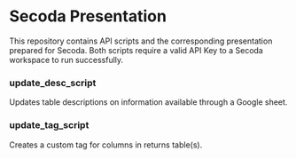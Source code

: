 # Secoda Presentation

This repository contains API scripts and the corresponding presentation prepared for Secoda.
Both scripts require a valid API Key to a Secoda workspace to run successfully.

### update_desc_script

Updates table descriptions on information available through a Google sheet.

### update_tag_script

Creates a custom tag for columns in returns table(s).